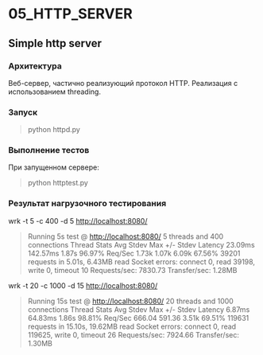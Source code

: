 # 05_HTTP_SERVER

## Simple http server

### Архитектура

Веб-сервер, частично реализующий протокол HTTP.
Реализация с использованием threading.

### Запуск
>
>python httpd.py

### Выполнение тестов

При запущенном сервере:
>
>python httptest.py

### Результат нагрузочного тестирования

wrk -t 5 -c 400 -d 5  <http://localhost:8080/>
>Running 5s test @ <http://localhost:8080/>
> 5 threads and 400 connections
> Thread Stats   Avg      Stdev     Max   +/- Stdev
> Latency    23.09ms  142.57ms   1.87s    96.97%
> Req/Sec     1.73k     1.07k    6.09k    67.56%
> 39201 requests in 5.01s, 6.43MB read
> Socket errors: connect 0, read 39198, write 0, timeout 10
>Requests/sec:   7830.73
>Transfer/sec:      1.28MB

wrk -t 20 -c 1000 -d 15  <http://localhost:8080/>
>Running 15s test @ <http://localhost:8080/>
> 20 threads and 1000 connections
> Thread Stats   Avg      Stdev     Max   +/- Stdev
> Latency     6.87ms   64.83ms   1.86s    98.81%
> Req/Sec   666.04    591.36     3.51k    69.51%
> 119631 requests in 15.10s, 19.62MB read
> Socket errors: connect 0, read 119625, write 0, timeout 26
>Requests/sec:   7924.66
>Transfer/sec:      1.30MB
